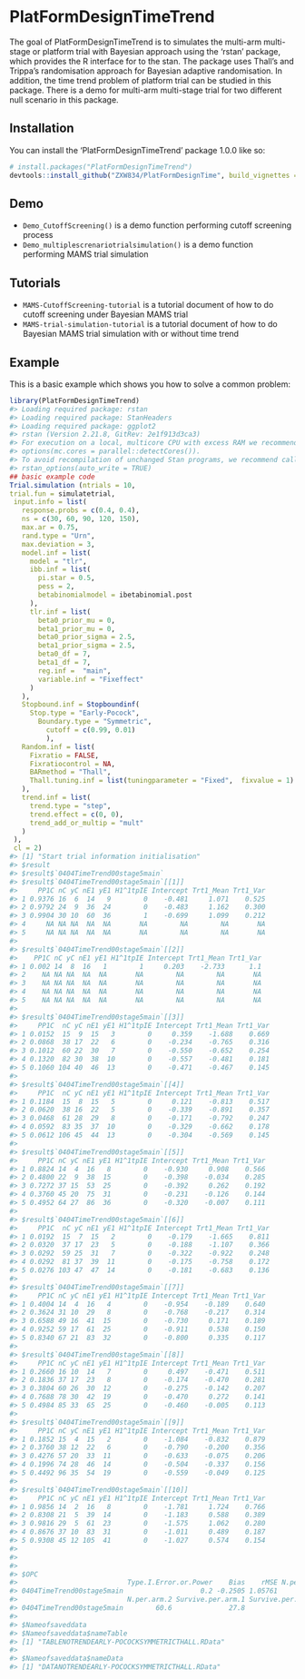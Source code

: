 
<!-- README.md is generated from README.Rmd. Please edit that file -->

# PlatFormDesignTimeTrend

<!-- badges: start -->
<!-- badges: end -->

The goal of PlatFormDesignTimeTrend is to simulates the multi-arm
multi-stage or platform trial with Bayesian approach using the ‘rstan’
package, which provides the R interface for to the stan. The package
uses Thall’s and Trippa’s randomisation approach for Bayesian adaptive
randomisation. In addition, the time trend problem of platform trial can
be studied in this package. There is a demo for multi-arm multi-stage
trial for two different null scenario in this package.

## Installation

You can install the ‘PlatFormDesignTimeTrend’ package 1.0.0 like so:

``` r
# install.packages("PlatFormDesignTimeTrend")
devtools::install_github("ZXW834/PlatFormDesignTime", build_vignettes = TRUE)
```

## Demo

-   `Demo_CutoffScreening()` is a demo function performing cutoff
    screening process
-   `Demo_multiplescrenariotrialsimulation()` is a demo function
    performing MAMS trial simulation

## Tutorials

-   `MAMS-CutoffScreening-tutorial` is a tutorial document of how to do
    cutoff screening under Bayesian MAMS trial
-   `MAMS-trial-simulation-tutorial` is a tutorial document of how to do
    Bayesian MAMS trial simulation with or without time trend

## Example

This is a basic example which shows you how to solve a common problem:

``` r
library(PlatFormDesignTimeTrend)
#> Loading required package: rstan
#> Loading required package: StanHeaders
#> Loading required package: ggplot2
#> rstan (Version 2.21.8, GitRev: 2e1f913d3ca3)
#> For execution on a local, multicore CPU with excess RAM we recommend calling
#> options(mc.cores = parallel::detectCores()).
#> To avoid recompilation of unchanged Stan programs, we recommend calling
#> rstan_options(auto_write = TRUE)
## basic example code
Trial.simulation (ntrials = 10,
trial.fun = simulatetrial,
 input.info = list(
   response.probs = c(0.4, 0.4),
   ns = c(30, 60, 90, 120, 150),
   max.ar = 0.75,
   rand.type = "Urn",
   max.deviation = 3,
   model.inf = list(
     model = "tlr",
     ibb.inf = list(
       pi.star = 0.5,
       pess = 2,
       betabinomialmodel = ibetabinomial.post
     ),
     tlr.inf = list(
       beta0_prior_mu = 0,
       beta1_prior_mu = 0,
       beta0_prior_sigma = 2.5,
       beta1_prior_sigma = 2.5,
       beta0_df = 7,
       beta1_df = 7,
       reg.inf =  "main",
       variable.inf = "Fixeffect"
     )
   ),
   Stopbound.inf = Stopboundinf(
     Stop.type = "Early-Pocock",
       Boundary.type = "Symmetric",
         cutoff = c(0.99, 0.01)
         ),
   Random.inf = list(
     Fixratio = FALSE,
     Fixratiocontrol = NA,
     BARmethod = "Thall",
     Thall.tuning.inf = list(tuningparameter = "Fixed",  fixvalue = 1)
   ),
   trend.inf = list(
     trend.type = "step",
     trend.effect = c(0, 0),
     trend_add_or_multip = "mult"
   )
 ),
 cl = 2)
#> [1] "Start trial information initialisation"
#> $result
#> $result$`0404TimeTrend00stage5main`
#> $result$`0404TimeTrend00stage5main`[[1]]
#>     PP1C nC yC nE1 yE1 H1^1tpIE Intercept Trt1_Mean Trt1_Var
#> 1 0.9376 16  6  14   9        0    -0.481     1.071    0.525
#> 2 0.9792 24  9  36  24        0    -0.483     1.162    0.300
#> 3 0.9904 30 10  60  36        1    -0.699     1.099    0.212
#> 4     NA NA NA  NA  NA       NA        NA        NA       NA
#> 5     NA NA NA  NA  NA       NA        NA        NA       NA
#> 
#> $result$`0404TimeTrend00stage5main`[[2]]
#>    PP1C nC yC nE1 yE1 H1^1tpIE Intercept Trt1_Mean Trt1_Var
#> 1 0.002 14  8  16   1        1     0.203    -2.733      1.1
#> 2    NA NA NA  NA  NA       NA        NA        NA       NA
#> 3    NA NA NA  NA  NA       NA        NA        NA       NA
#> 4    NA NA NA  NA  NA       NA        NA        NA       NA
#> 5    NA NA NA  NA  NA       NA        NA        NA       NA
#> 
#> $result$`0404TimeTrend00stage5main`[[3]]
#>     PP1C  nC yC nE1 yE1 H1^1tpIE Intercept Trt1_Mean Trt1_Var
#> 1 0.0152  15  9  15   3        0     0.359    -1.688    0.669
#> 2 0.0868  38 17  22   6        0    -0.234    -0.765    0.316
#> 3 0.1012  60 22  30   7        0    -0.550    -0.652    0.254
#> 4 0.1320  82 30  38  10        0    -0.557    -0.481    0.181
#> 5 0.1060 104 40  46  13        0    -0.471    -0.467    0.145
#> 
#> $result$`0404TimeTrend00stage5main`[[4]]
#>     PP1C  nC yC nE1 yE1 H1^1tpIE Intercept Trt1_Mean Trt1_Var
#> 1 0.1184  15  8  15   5        0     0.121    -0.813    0.517
#> 2 0.0620  38 16  22   5        0    -0.339    -0.891    0.357
#> 3 0.0468  61 28  29   8        0    -0.171    -0.792    0.247
#> 4 0.0592  83 35  37  10        0    -0.329    -0.662    0.178
#> 5 0.0612 106 45  44  13        0    -0.304    -0.569    0.145
#> 
#> $result$`0404TimeTrend00stage5main`[[5]]
#>     PP1C nC yC nE1 yE1 H1^1tpIE Intercept Trt1_Mean Trt1_Var
#> 1 0.8824 14  4  16   8        0    -0.930     0.908    0.566
#> 2 0.4800 22  9  38  15        0    -0.398    -0.034    0.285
#> 3 0.7272 37 15  53  25        0    -0.392     0.262    0.192
#> 4 0.3760 45 20  75  31        0    -0.231    -0.126    0.144
#> 5 0.4952 64 27  86  36        0    -0.320    -0.007    0.111
#> 
#> $result$`0404TimeTrend00stage5main`[[6]]
#>     PP1C  nC yC nE1 yE1 H1^1tpIE Intercept Trt1_Mean Trt1_Var
#> 1 0.0192  15  7  15   2        0    -0.179    -1.665    0.811
#> 2 0.0320  37 17  23   5        0    -0.188    -1.107    0.366
#> 3 0.0292  59 25  31   7        0    -0.322    -0.922    0.248
#> 4 0.0292  81 37  39  11        0    -0.175    -0.758    0.172
#> 5 0.0276 103 47  47  14        0    -0.181    -0.683    0.136
#> 
#> $result$`0404TimeTrend00stage5main`[[7]]
#>     PP1C nC yC nE1 yE1 H1^1tpIE Intercept Trt1_Mean Trt1_Var
#> 1 0.4004 14  4  16   4        0    -0.954    -0.189    0.640
#> 2 0.3624 31 10  29   8        0    -0.768    -0.217    0.314
#> 3 0.6588 49 16  41  15        0    -0.730     0.171    0.189
#> 4 0.9252 59 17  61  25        0    -0.911     0.538    0.150
#> 5 0.8340 67 21  83  32        0    -0.800     0.335    0.117
#> 
#> $result$`0404TimeTrend00stage5main`[[8]]
#>     PP1C nC yC nE1 yE1 H1^1tpIE Intercept Trt1_Mean Trt1_Var
#> 1 0.2660 16 10  14   7        0     0.497    -0.471    0.511
#> 2 0.1836 37 17  23   8        0    -0.174    -0.470    0.281
#> 3 0.3804 60 26  30  12        0    -0.275    -0.142    0.207
#> 4 0.7688 78 30  42  19        0    -0.470     0.272    0.141
#> 5 0.4984 85 33  65  25        0    -0.460    -0.005    0.113
#> 
#> $result$`0404TimeTrend00stage5main`[[9]]
#>     PP1C nC yC nE1 yE1 H1^1tpIE Intercept Trt1_Mean Trt1_Var
#> 1 0.1852 15  4  15   2        0    -1.084    -0.832    0.879
#> 2 0.3760 38 12  22   6        0    -0.790    -0.200    0.356
#> 3 0.4276 57 20  33  11        0    -0.633    -0.075    0.206
#> 4 0.1996 74 28  46  14        0    -0.504    -0.337    0.156
#> 5 0.4492 96 35  54  19        0    -0.559    -0.049    0.125
#> 
#> $result$`0404TimeTrend00stage5main`[[10]]
#>     PP1C nC yC nE1 yE1 H1^1tpIE Intercept Trt1_Mean Trt1_Var
#> 1 0.9856 14  2  16   8        0    -1.781     1.724    0.766
#> 2 0.8308 21  5  39  14        0    -1.183     0.588    0.389
#> 3 0.9816 29  5  61  23        0    -1.575     1.062    0.280
#> 4 0.8676 37 10  83  31        0    -1.011     0.489    0.187
#> 5 0.9308 45 12 105  41        0    -1.027     0.574    0.154
#> 
#> 
#> 
#> $OPC
#>                           Type.I.Error.or.Power    Bias    rMSE N.per.arm.1
#> 0404TimeTrend00stage5main                   0.2 -0.2505 1.05761        71.4
#>                           N.per.arm.2 Survive.per.arm.1 Survive.per.arm.2   N
#> 0404TimeTrend00stage5main        60.6              27.8                23 132
#> 
#> $Nameofsaveddata
#> $Nameofsaveddata$nameTable
#> [1] "TABLENOTRENDEARLY-POCOCKSYMMETRICTHALL.RData"
#> 
#> $Nameofsaveddata$nameData
#> [1] "DATANOTRENDEARLY-POCOCKSYMMETRICTHALL.RData"
```
